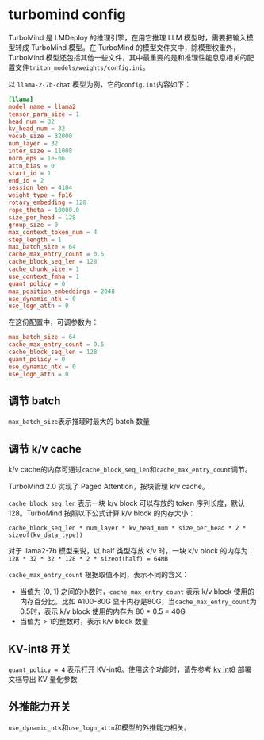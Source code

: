 # turbomind config

TurboMind 是 LMDeploy 的推理引擎，在用它推理 LLM 模型时，需要把输入模型转成 TurboMind 模型。在 TurboMind 的模型文件夹中，除模型权重外，TurboMind 模型还包括其他一些文件，其中最重要的是和推理性能息息相关的配置文件`triton_models/weights/config.ini`。

以 `llama-2-7b-chat` 模型为例，它的`config.ini`内容如下：

```toml
[llama]
model_name = llama2
tensor_para_size = 1
head_num = 32
kv_head_num = 32
vocab_size = 32000
num_layer = 32
inter_size = 11008
norm_eps = 1e-06
attn_bias = 0
start_id = 1
end_id = 2
session_len = 4104
weight_type = fp16
rotary_embedding = 128
rope_theta = 10000.0
size_per_head = 128
group_size = 0
max_context_token_num = 4
step_length = 1
max_batch_size = 64
cache_max_entry_count = 0.5
cache_block_seq_len = 128
cache_chunk_size = 1
use_context_fmha = 1
quant_policy = 0
max_position_embeddings = 2048
use_dynamic_ntk = 0
use_logn_attn = 0
```

在这份配置中，可调参数为：

```toml
max_batch_size = 64
cache_max_entry_count = 0.5
cache_block_seq_len = 128
quant_policy = 0
use_dynamic_ntk = 0
use_logn_attn = 0
```

## 调节 batch

`max_batch_size`表示推理时最大的 batch 数量

## 调节 k/v cache

k/v cache的内存可通过`cache_block_seq_len`和`cache_max_entry_count`调节。

TurboMind 2.0 实现了 Paged Attention，按块管理 k/v cache。

`cache_block_seq_len` 表示一块 k/v block 可以存放的 token 序列长度，默认 128。TurboMind 按照以下公式计算 k/v block 的内存大小：

```
cache_block_seq_len * num_layer * kv_head_num * size_per_head * 2 * sizeof(kv_data_type))
```

对于 llama2-7b 模型来说，以 half 类型存放 k/v 时，一块 k/v block 的内存为：`128 * 32 * 32 * 128 * 2 * sizeof(half) = 64MB`

`cache_max_entry_count` 根据取值不同，表示不同的含义：

- 当值为 (0, 1) 之间的小数时，`cache_max_entry_count` 表示 k/v block 使用的内存百分比。比如 A100-80G 显卡内存是80G，当`cache_max_entry_count`为0.5时，表示 k/v block 使用的内存为 80 * 0.5 = 40G
- 当值为 > 1的整数时，表示 k/v block 数量

## KV-int8 开关

`quant_policy = 4` 表示打开 KV-int8。使用这个功能时，请先参考 [kv int8](./kv_int8.md) 部署文档导出 KV 量化参数

## 外推能力开关

`use_dynamic_ntk`和`use_logn_attn`和模型的外推能力相关。
